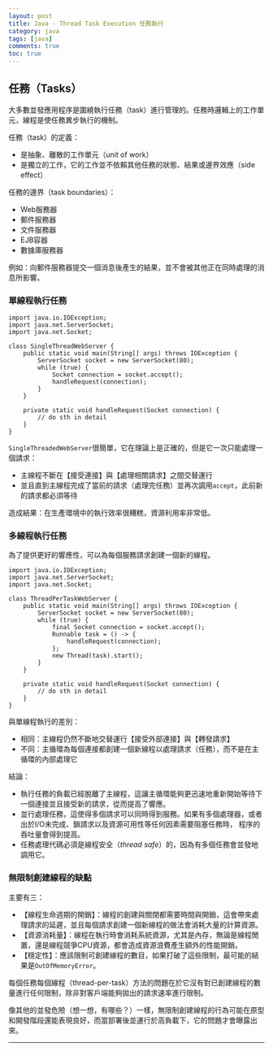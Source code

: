 ```yaml
---
layout: post
title: Java - Thread Task Execution 任務執行
category: java
tags: [java]
comments: true
toc: true
---
```


## 任務（Tasks）

大多數並發應用程序是圍繞執行任務（task）進行管理的。任務時邏輯上的工作單元，線程是使任務異步執行的機制。

任務（task）的定義：
- 是抽象、離散的工作單元（unit of work）
- 是獨立的工作，它的工作並不依賴其他任務的狀態、結果或邊界效應（side effect）

任務的邊界（task boundaries）：
- Web服務器
- 郵件服務器
- 文件服務器
- EJB容器
- 數據庫服務器

例如：向郵件服務器提交一個消息後產生的結果，並不會被其他正在同時處理的消息所影響。

### 單線程執行任務

```
import java.io.IOException;
import java.net.ServerSocket;
import java.net.Socket;

class SingleThreadWebServer {
    public static void main(String[] args) throws IOException {
        ServerSocket socket = new ServerSocket(80);
        while (true) {
            Socket connection = socket.accept();
            handleRequest(connection);
        }
    }

    private static void handleRequest(Socket connection) {
        // do sth in detail
    }
}
```

`SingleThreadedWebServer`很簡單，它在理論上是正確的，但是它一次只能處理一個請求：
- 主線程不斷在【接受連接】與【處理相關請求】之間交替運行
- 並且直到主線程完成了當前的請求（處理完任務）並再次調用`accept`，此前新的請求都必須等待

造成結果：在生產環境中的執行效率很糟糕，資源利用率非常低。

### 多線程執行任務

為了提供更好的響應性，可以為每個服務請求創建一個新的線程。

```
import java.io.IOException;
import java.net.ServerSocket;
import java.net.Socket;

class ThreadPerTaskWebServer {
    public static void main(String[] args) throws IOException {
        ServerSocket socket = new ServerSocket(80);
        while (true) {
            final Socket connection = socket.accept();
            Runnable task = () -> {
                handleRequest(connection);
            };
            new Thread(task).start();
        }
    }

    private static void handleRequest(Socket connection) {
        // do sth in detail
    }
}
```

與單線程執行的差別：
- 相同：主線程仍然不斷地交替運行【接受外部連接】與【轉發請求】
- 不同：主循環為每個連接都創建一個新線程以處理請求（任務），而不是在主循環的內部處理它

結論：
- 執行任務的負載已經脫離了主線程，這讓主循環能夠更迅速地重新開始等待下一個連接並且接受新的請求，從而提高了響應。
- 並行處理任務，這使得多個請求可以同時得到服務。如果有多個處理器，或者出於I/O未完成、鎖請求以及資源可用性等任何因素需要阻塞任務時，
  程序的吞吐量會得到提高。
- 任務處理代碼必須是線程安全（*thread safe*）的，因為有多個任務會並發地調用它。

### 無限制創建線程的缺點

主要有三：

- 【線程生命週期的開銷】：線程的創建與關閉都需要時間與開銷，這會帶來處理請求的延遲，並且每個請求創建一個新線程的做法會消耗大量的計算資源。
- 【資源消耗量】：線程在執行時會消耗系統資源，尤其是內存，無論是線程閒置，還是線程競爭CPU資源，都會造成資源浪費產生額外的性能開銷。
- 【穩定性】：應該限制可創建線程的數目，如果打破了這些限制，最可能的結果是`OutOfMemoryError`。

每個任務每個線程（thread-per-task）方法的問題在於它沒有對已創建線程的數量進行任何限制，除非對客戶端能夠拋出的請求速率進行限制。

像其他的並發危險（想一想，有哪些？）一樣，無限制創建線程的行為可能在原型和開發階段還能表現良好，而當部署後並運行於高負載下，它的問題才會曝露出來。

---